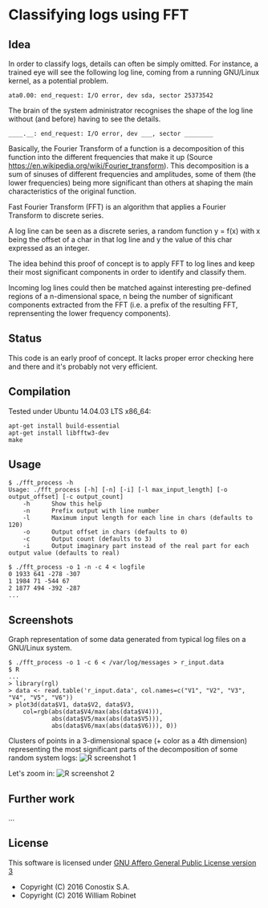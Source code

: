 # Classifying logs using FFT

## Idea

In order to classify logs, details can often be simply omitted.
For instance, a trained eye will see the following log line, coming from a
running GNU/Linux kernel, as a potential problem.

    ata0.00: end_request: I/O error, dev sda, sector 25373542

The brain of the system administrator recognises the shape of the log line
without (and before) having to see the details.

    ____.__: end_request: I/O error, dev ___, sector ________

Basically, the Fourier Transform of a function is a decomposition of this
function into the different frequencies that make it up (Source
https://en.wikipedia.org/wiki/Fourier_transform).
This decomposition is a sum of sinuses of different frequencies and amplitudes,
some of them (the lower frequencies) being more significant than others at
shaping the main characteristics of the original function.

Fast Fourier Transform (FFT) is an algorithm that applies a Fourier Transform
to discrete series.

A log line can be seen as a discrete series, a random function y = f(x) with x
being the offset of a char in that log line and y the value of this char
expressed as an integer.

The idea behind this proof of concept is to apply FFT to log lines and keep
their most significant components in order to identify and classify them.

Incoming log lines could then be matched against interesting pre-defined
regions of a n-dimensional space, n being the number of significant components
extracted from the FFT (i.e. a prefix of the resulting FFT, reprensenting the
lower frequency components).

## Status

This code is an early proof of concept. It lacks proper error checking here and
there and it's probably not very efficient.

## Compilation

Tested under Ubuntu 14.04.03 LTS x86_64:

    apt-get install build-essential
    apt-get install libfftw3-dev
    make

## Usage

    $ ./fft_process -h
    Usage: ./fft_process [-h] [-n] [-i] [-l max_input_length] [-o output_offset] [-c output_count]
        -h      Show this help
        -n      Prefix output with line number
        -l      Maximum input length for each line in chars (defaults to 120)
        -o      Output offset in chars (defaults to 0)
        -c      Output count (defaults to 3)
        -i      Output imaginary part instead of the real part for each output value (defaults to real)

    $ ./fft_process -o 1 -n -c 4 < logfile
    0 1933 641 -278 -307 
    1 1984 71 -544 67 
    2 1877 494 -392 -287 
    ...

## Screenshots

Graph representation of some data generated from typical log files on a GNU/Linux system.

    $ ./fft_process -o 1 -c 6 < /var/log/messages > r_input.data
    $ R
    ...
    > library(rgl)
    > data <- read.table('r_input.data', col.names=c("V1", "V2", "V3", "V4", "V5", "V6"))
    > plot3d(data$V1, data$V2, data$V3,
        col=rgb(abs(data$V4/max(abs(data$V4))),
                abs(data$V5/max(abs(data$V5))),
                abs(data$V6/max(abs(data$V6))), 0)) 

Clusters of points in a 3-dimensional space (+ color as a 4th dimension)
representing the most significant parts of the decomposition of some random
system logs:
![R screenshot 1](https://raw.github.com/wllm-rbnt/fft_process/master/sc1.png)

Let's zoom in:
![R screenshot 2](https://raw.github.com/wllm-rbnt/fft_process/master/sc2.png)

## Further work

...
 
## License

This software is licensed under [GNU Affero General Public License version 3](http://www.gnu.org/licenses/agpl-3.0.html)

* Copyright (C) 2016 Conostix S.A.
* Copyright (C) 2016 William Robinet

